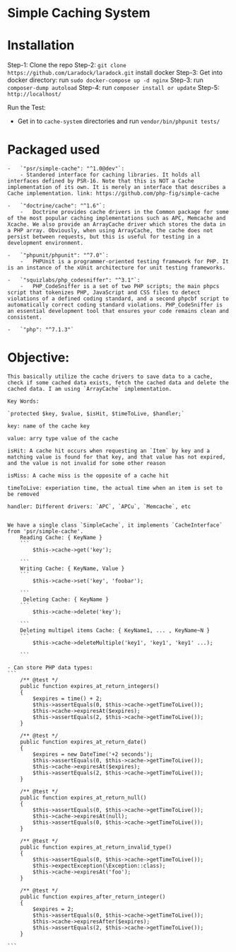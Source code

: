 # Simple Caching System

# Installation

Step-1: Clone the repo
Step-2: `git clone https://github.com/Laradock/laradock.git` install docker
Step-3: Get into docker directory: run `sudo docker-compose up -d nginx`
Step-3: run `composer-dump autoload`
Step-4: run `composer install or update`
Step-5: `http://localhost/`

Run the Test:

- Get in to `cache-system` directories and run `vendor/bin/phpunit tests/`

# Packaged used

    -   `"psr/simple-cache": "^1.0@dev"`:
        - Standered interface for caching libraries. It holds all interfaces defined by PSR-16. Note that this is NOT a Cache implementation of its own. It is merely an interface that describes a Cache implementation. link: https://github.com/php-fig/simple-cache

    -   `"doctrine/cache": "^1.6"`:
        -   Doctrine provides cache drivers in the Common package for some of the most popular caching implementations such as APC, Memcache and Xcache. We also provide an ArrayCache driver which stores the data in a PHP array. Obviously, when using ArrayCache, the cache does not persist between requests, but this is useful for testing in a development environment.

    -   `"phpunit/phpunit": "^7.0"`:
        -   PHPUnit is a programmer-oriented testing framework for PHP. It is an instance of the xUnit architecture for unit testing frameworks.

    -   `"squizlabs/php_codesniffer": "^3.1"`:
        -   PHP_CodeSniffer is a set of two PHP scripts; the main phpcs script that tokenizes PHP, JavaScript and CSS files to detect violations of a defined coding standard, and a second phpcbf script to automatically correct coding standard violations. PHP_CodeSniffer is an essential development tool that ensures your code remains clean and consistent.

    -   `"php": "^7.1.3"`

# Objective:

    This basically utilize the cache drivers to save data to a cache, check if some cached data exists, fetch the cached data and delete the cached data. I am using `ArrayCache` implementation.

    Key Words:

    `protected $key, $value, $isHit, $timeToLive, $handler;`

    key: name of the cache key

    value: arry type value of the cache

    isHit: A cache hit occurs when requesting an `Item` by key and a matching value is found for that key, and that value has not expired, and the value is not invalid for some other reason

    isMiss: A cache miss is the opposite of a cache hit

    timeToLive: experiation time, the actual time when an item is set to be removed

    handler: Different drivers: `APC`, `APCu`, `Memcache`, etc


    We have a single class `SimpleCache`, it implements `CacheInterface` from 'psr/simple-cache'.
        Reading Cache: { KeyName }
        ```
            $this->cache->get('key');

        ```
        Writing Cache: { KeyName, Value }
        ```
            $this->cache->set('key', 'foobar');

        ```
         Deleting Cache: { KeyName }
        ```
            $this->cache->delete('key');

        ```
        Deleting multipel items Cache: { KeyName1, ... , KeyName~N }
        ```
            $this->cache->deleteMultiple('key1', 'key1', 'key1' ...);

        ```

    - Can store PHP data types:
    ```
        /** @test */
        public function expires_at_return_integers()
        {
            $expires = time() + 2;
            $this->assertEquals(0, $this->cache->getTimeToLive());
            $this->cache->expiresAt($expires);
            $this->assertEquals(2, $this->cache->getTimeToLive());
        }

        /** @test */
        public function expires_at_return_date()
        {
            $expires = new DateTime('+2 seconds');
            $this->assertEquals(0, $this->cache->getTimeToLive());
            $this->cache->expiresAt($expires);
            $this->assertEquals(2, $this->cache->getTimeToLive());
        }

        /** @test */
        public function expires_at_return_null()
        {
            $this->assertEquals(0, $this->cache->getTimeToLive());
            $this->cache->expiresAt(null);
            $this->assertEquals(0, $this->cache->getTimeToLive());
        }

        /** @test */
        public function expires_at_return_invalid_type()
        {
            $this->assertEquals(0, $this->cache->getTimeToLive());
            $this->expectException(\Exception::class);
            $this->cache->expiresAt('foo');
        }

        /** @test */
        public function expires_after_return_integer()
        {
            $expires = 2;
            $this->assertEquals(0, $this->cache->getTimeToLive());
            $this->cache->expiresAfter($expires);
            $this->assertEquals(2, $this->cache->getTimeToLive());
        }

    ```

